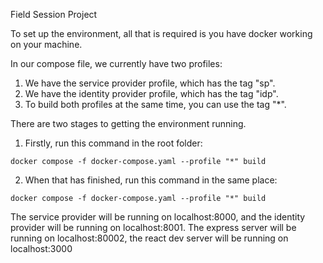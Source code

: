 Field Session Project

To set up the environment, all that is required is you have docker working on your machine.

In our compose file, we currently have two profiles:
1. We have the service provider profile, which has the tag "sp".
2. We have the identity provider profile, which has the tag "idp".
3. To build both profiles at the same time, you can use the tag "*".

There are two stages to getting the environment running. 
1. Firstly, run this command in the root folder:
```shell
docker compose -f docker-compose.yaml --profile "*" build
```
2. When that has finished, run this command in the same place:
```shell
docker compose -f docker-compose.yaml --profile "*" build
```

The service provider will be running on localhost:8000, and the identity provider will be running on localhost:8001.
The express server will be running on localhost:80002, the react dev server will be running on localhost:3000